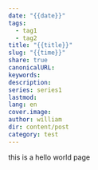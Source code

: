 ```yaml
---
date: "{{date}}"
tags:
  - tag1
  - tag2
title: "{{title}}"
slug: "{{time}}"
share: true
canonicalURL: 
keywords: 
description: 
series: series1
lastmod: 
lang: en
cover.image: 
author: william
dir: content/post
category: test
---
```

this is a hello world page